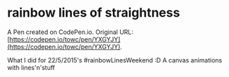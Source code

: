 # rainbow lines of straightness

A Pen created on CodePen.io. Original URL: [https://codepen.io/towc/pen/YXGYJY](https://codepen.io/towc/pen/YXGYJY).

What I did for 22/5/2015's #rainbowLinesWeekend :D
A canvas animations with lines'n'stuff 
